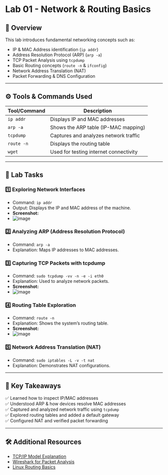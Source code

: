 # Lab 01 - Network & Routing Basics

## 📖 Overview
This lab introduces fundamental networking concepts such as:
- IP & MAC Address identification (`ip addr`)
- Address Resolution Protocol (ARP) (`arp -a`)
- TCP Packet Analysis using `tcpdump`
- Basic Routing concepts (`route -n` & `ifconfig`)
- Network Address Translation (NAT)
- Packet Forwarding & DNS Configuration

---

## ⚙️ **Tools & Commands Used**
| Tool/Command   | Description |
|---------------|------------|
| `ip addr` | Displays IP and MAC addresses |
| `arp -a` | Shows the ARP table (IP-MAC mapping) |
| `tcpdump` | Captures and analyzes network traffic |
| `route -n` | Displays the routing table |
| `wget` | Used for testing internet connectivity |

---

## 📂 **Lab Tasks**
### 1️⃣ **Exploring Network Interfaces**
- Command: `ip addr`
- Output: Displays the IP and MAC address of the machine.
- **Screenshot:**
- ![image](https://github.com/user-attachments/assets/804028bc-daa8-421b-a9e5-aea15f5a4782)

### 2️⃣ **Analyzing ARP (Address Resolution Protocol)**
- Command: `arp -a`
- Explanation: Maps IP addresses to MAC addresses.

### 3️⃣ **Capturing TCP Packets with tcpdump**
- Command: `sudo tcpdump -vv -n -e -i eth0`
- Explanation: Used to analyze network packets.
- **Screenshot:** 
- ![image](https://github.com/user-attachments/assets/403f3cc0-137f-40ac-9296-f8bd3785abe6)


### 4️⃣ **Routing Table Exploration**
- Command: `route -n`
- Explanation: Shows the system’s routing table.
- **Screenshot:** 
- ![image](https://github.com/user-attachments/assets/010b7791-2ebb-4f36-b65e-1a9a3498b4f7)


### 5️⃣ **Network Address Translation (NAT)**
- Command: `sudo iptables -L -v -t nat`
- Explanation: Demonstrates NAT configurations.

---

## 🎯 **Key Takeaways**
✅ Learned how to inspect IP/MAC addresses  
✅ Understood ARP & how devices resolve MAC addresses  
✅ Captured and analyzed network traffic using `tcpdump`  
✅ Explored routing tables and added a default gateway  
✅ Configured NAT and verified packet forwarding  

---

## 🛠 **Additional Resources**
- [TCP/IP Model Explanation](https://www.imperva.com/learn/application-security/tcp-ip/)
- [Wireshark for Packet Analysis](https://www.wireshark.org/docs/)
- [Linux Routing Basics](https://www.linux.com/training-tutorials/linux-networking-routing-basics/)
